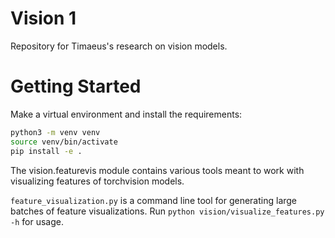 # Vision 1
Repository for Timaeus's research on vision models.


# Getting Started

Make a virtual environment and install the requirements:

```bash
python3 -m venv venv
source venv/bin/activate
pip install -e .
```

The vision.featurevis module contains various tools meant to work with visualizing features of torchvision models.

`feature_visualization.py` is a command line tool for generating large batches of feature visualizations. Run `python vision/visualize_features.py -h` for usage.